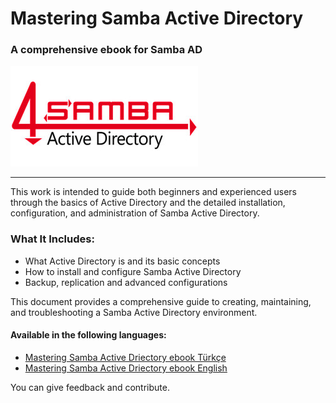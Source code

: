 # Mastering Samba Active Directory
### A comprehensive ebook for Samba AD

![alt text](images/Samba_Logo.jpeg "Samba")

---

This work is intended to guide both beginners and experienced users through the basics of Active Directory and the detailed installation, configuration, and administration of Samba Active Directory.

### What It Includes:
- What Active Directory is and its basic concepts
- How to install and configure Samba Active Directory
- Backup, replication and advanced configurations

This document provides a comprehensive guide to creating, maintaining, and troubleshooting a Samba Active Directory environment.

#### Available in the following languages:
- [Mastering Samba Active Driectory ebook Türkçe](https://github.com/eesmer/Mastering-SambaActiveDirectory/blob/master/Mastering-SambaActiveDirectory-TR.md)
- [Mastering Samba Active Driectory ebook English](https://github.com/eesmer/Mastering-SambaActiveDirectory/blob/master/Mastering-SambaActiveDirectory-ENG.md)

You can give feedback and contribute.
